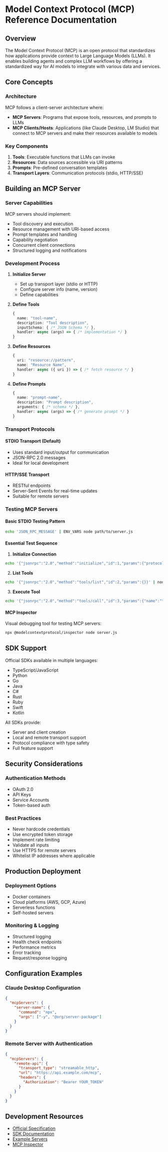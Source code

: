 # Model Context Protocol (MCP) Reference Documentation

## Overview

The Model Context Protocol (MCP) is an open protocol that standardizes how applications provide context to Large Language Models (LLMs). It enables building agents and complex LLM workflows by offering a standardized way for AI models to integrate with various data and services.

## Core Concepts

### Architecture

MCP follows a client-server architecture where:
- **MCP Servers**: Programs that expose tools, resources, and prompts to LLMs
- **MCP Clients/Hosts**: Applications (like Claude Desktop, LM Studio) that connect to MCP servers and make their resources available to models

### Key Components

1. **Tools**: Executable functions that LLMs can invoke
2. **Resources**: Data sources accessible via URI patterns
3. **Prompts**: Pre-defined conversation templates
4. **Transport Layers**: Communication protocols (stdio, HTTP/SSE)

## Building an MCP Server

### Server Capabilities

MCP servers should implement:
- Tool discovery and execution
- Resource management with URI-based access
- Prompt templates and handling
- Capability negotiation
- Concurrent client connections
- Structured logging and notifications

### Development Process

1. **Initialize Server**
   - Set up transport layer (stdio or HTTP)
   - Configure server info (name, version)
   - Define capabilities

2. **Define Tools**
   ```typescript
   {
     name: "tool-name",
     description: "Tool description",
     inputSchema: { /* JSON Schema */ },
     handler: async (args) => { /* implementation */ }
   }
   ```

3. **Define Resources**
   ```typescript
   {
     uri: "resource://pattern",
     name: "Resource Name",
     handler: async ({ uri }) => { /* fetch resource */ }
   }
   ```

4. **Define Prompts**
   ```typescript
   {
     name: "prompt-name",
     description: "Prompt description",
     arguments: { /* schema */ },
     handler: async (args) => { /* generate prompt */ }
   }
   ```

### Transport Protocols

#### STDIO Transport (Default)
- Uses standard input/output for communication
- JSON-RPC 2.0 messages
- Ideal for local development

#### HTTP/SSE Transport
- RESTful endpoints
- Server-Sent Events for real-time updates
- Suitable for remote servers

### Testing MCP Servers

#### Basic STDIO Testing Pattern
```bash
echo 'JSON_RPC_MESSAGE' | ENV_VARS node path/to/server.js
```

#### Essential Test Sequence

1. **Initialize Connection**
```bash
echo '{"jsonrpc":"2.0","method":"initialize","id":1,"params":{"protocolVersion":"2024-11-05","capabilities":{},"clientInfo":{"name":"test-client","version":"1.0.0"}}}' | node server.js
```

2. **List Tools**
```bash
echo '{"jsonrpc":"2.0","method":"tools/list","id":2,"params":{}}' | node server.js
```

3. **Execute Tool**
```bash
echo '{"jsonrpc":"2.0","method":"tools/call","id":3,"params":{"name":"tool-name","arguments":{"param":"value"}}}' | node server.js
```

#### MCP Inspector
Visual debugging tool for testing MCP servers:
```bash
npx @modelcontextprotocol/inspector node server.js
```

## SDK Support

Official SDKs available in multiple languages:
- TypeScript/JavaScript
- Python
- Go
- Java
- C#
- Rust
- Ruby
- Swift
- Kotlin

All SDKs provide:
- Server and client creation
- Local and remote transport support
- Protocol compliance with type safety
- Full feature support

## Security Considerations

### Authentication Methods
- OAuth 2.0
- API Keys
- Service Accounts
- Token-based auth

### Best Practices
- Never hardcode credentials
- Use encrypted token storage
- Implement rate limiting
- Validate all inputs
- Use HTTPS for remote servers
- Whitelist IP addresses where applicable

## Production Deployment

### Deployment Options
- Docker containers
- Cloud platforms (AWS, GCP, Azure)
- Serverless functions
- Self-hosted servers

### Monitoring & Logging
- Structured logging
- Health check endpoints
- Performance metrics
- Error tracking
- Request/response logging

## Configuration Examples

### Claude Desktop Configuration
```json
{
  "mcpServers": {
    "server-name": {
      "command": "npx",
      "args": ["-y", "@org/server-package"]
    }
  }
}
```

### Remote Server with Authentication
```json
{
  "mcpServers": {
    "remote-api": {
      "transport_type": "streamable_http",
      "url": "https://api.example.com/mcp",
      "headers": {
        "Authorization": "Bearer YOUR_TOKEN"
      }
    }
  }
}
```

## Development Resources

- [Official Specification](https://modelcontextprotocol.io/specification)
- [SDK Documentation](https://modelcontextprotocol.io/docs/sdk)
- [Example Servers](https://github.com/modelcontextprotocol/servers)
- [MCP Inspector](https://modelcontextprotocol.io/tools/inspector)